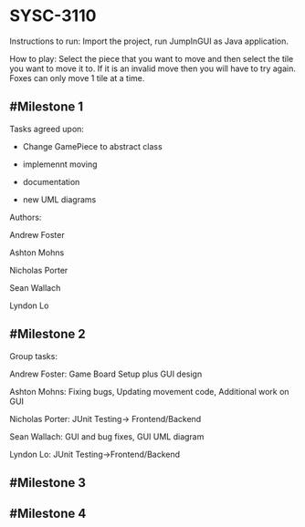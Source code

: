 # SYSC-3110

Instructions to run:
Import the project, run JumpInGUI as Java application.


How to play:
Select the piece that you want to move and then select the tile you want to move it to. If it is an invalid move then you will have to try again. Foxes can only move 1 tile at a time.

#Milestone 1
---------------------------------


Tasks agreed upon:

- Change GamePiece to abstract class

- implemennt moving 

- documentation

- new UML diagrams


Authors: 

Andrew Foster

Ashton Mohns

Nicholas Porter

Sean Wallach

Lyndon Lo

#Milestone 2
---------------------------------
Group tasks: 

Andrew Foster:
  Game Board Setup plus GUI design

Ashton Mohns:
  Fixing bugs, Updating movement code, Additional work on GUI

Nicholas Porter:
  JUnit Testing-> Frontend/Backend

Sean Wallach:
  GUI and bug fixes, GUI UML diagram

Lyndon Lo:
  JUnit Testing->Frontend/Backend

#Milestone 3
---------------------------------
#Milestone 4
---------------------------------
